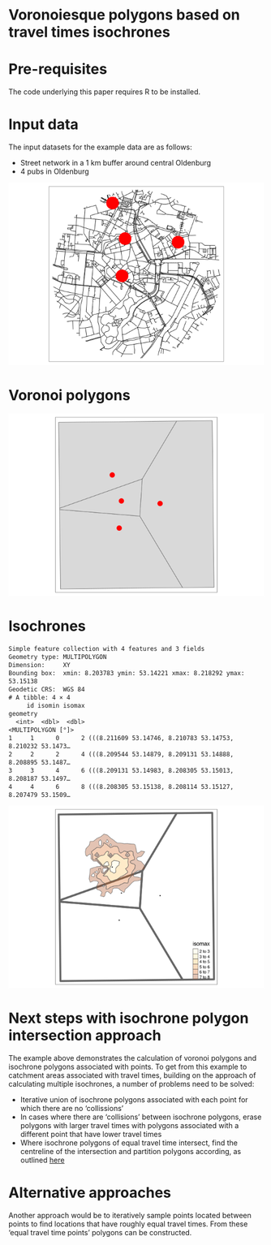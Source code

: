 # Voronoiesque polygons based on travel times isochrones

# Pre-requisites

The code underlying this paper requires R to be installed.

# Input data

The input datasets for the example data are as follows:

- Street network in a 1 km buffer around central Oldenburg
- 4 pubs in Oldenburg

![](README_files/figure-commonmark/extract-osm-data-1.png)

# Voronoi polygons

![](README_files/figure-commonmark/voronois-1.png)

# Isochrones

    Simple feature collection with 4 features and 3 fields
    Geometry type: MULTIPOLYGON
    Dimension:     XY
    Bounding box:  xmin: 8.203783 ymin: 53.14221 xmax: 8.218292 ymax: 53.15138
    Geodetic CRS:  WGS 84
    # A tibble: 4 × 4
         id isomin isomax                                                   geometry
      <int>  <dbl>  <dbl>                                         <MULTIPOLYGON [°]>
    1     1      0      2 (((8.211609 53.14746, 8.210783 53.14753, 8.210232 53.1473…
    2     2      2      4 (((8.209544 53.14879, 8.209131 53.14888, 8.208895 53.1487…
    3     3      4      6 (((8.209131 53.14983, 8.208305 53.15013, 8.208187 53.1497…
    4     4      6      8 (((8.208305 53.15138, 8.208114 53.15127, 8.207479 53.1509…

![](README_files/figure-commonmark/unnamed-chunk-4-1.png)

# Next steps with isochrone polygon intersection approach

The example above demonstrates the calculation of voronoi polygons and
isochrone polygons associated with points. To get from this example to
catchment areas associated with travel times, building on the approach
of calculating multiple isochrones, a number of problems need to be
solved:

- Iterative union of isochrone polygons associated with each point for
  which there are no ‘collissions’
- In cases where there are ‘collisions’ between isochrone polygons,
  erase polygons with larger travel times with polygons associated with
  a different point that have lower travel times
- Where isochrone polygons of equal travel time intersect, find the
  centreline of the intersection and partition polygons according, as
  outlined
  [here](https://gis.stackexchange.com/questions/217151/how-to-align-edges-of-overlapping-polygons-in-the-middle-line)

# Alternative approaches

Another approach would be to iteratively sample points located between
points to find locations that have roughly equal travel times. From
these ‘equal travel time points’ polygons can be constructed.

